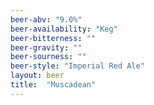 ```yaml
---
beer-abv: "9.0%"
beer-availability: "Keg"
beer-bitterness: ""
beer-gravity: ""
beer-sourness: ""
beer-style: "Imperial Red Ale"
layout: beer
title:  "Muscadean"
---
```

